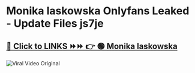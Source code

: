 
 # Monika laskowska Onlyfans Leaked - Update Files js7je

## <h2><a href="https://clipsfans.com/Monika_laskowska&ref=git">🔗 Click to LINKS ⏩⏩ 👉 🟢 Monika laskowska </a></h2>

<a href="https://clipsfans.com/Monika_laskowska&ref=git" rel="nofollow" data-target="animated-image.originalLink"><img src="https://i.ibb.co.com/xMMVF88/686577567.gif" alt="Viral Video Original" style="max-width: 100%; display: inline-block;" data-target="animated-image.originalImage"></a>

